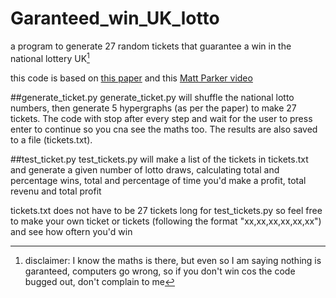 # Garanteed_win_UK_lotto
a program to generate 27 random tickets that guarantee a win in the national lottery UK[^1]

this code is based on [this paper](https://arxiv.org/abs/2307.12430) and this [Matt Parker video](https://www.youtube.com/watch?v=zYkmIxS4ksA)

##generate_ticket.py
generate_ticket.py will shuffle the national lotto numbers, then generate 5 hypergraphs (as per the paper) to make 27 tickets. The code with stop after every step and wait for the user to press enter to continue so you cna see the maths too. The results are also saved to a file (tickets.txt).

##test_ticket.py
test_tickets.py will make a list of the tickets in tickets.txt and generate a given number of lotto draws, calculating total and percentage wins, total and percentage of time you'd make a profit, total revenu and total profit

tickets.txt does not have to be 27 tickets long for test_tickets.py so feel free to make your own ticket or tickets (following the format "xx,xx,xx,xx,xx,xx") and see how oftern you'd win


[^1]: disclaimer: I know the maths is there, but even so I am saying nothing is garanteed, computers go wrong, so if you don't win cos the code bugged out, don't complain to me
